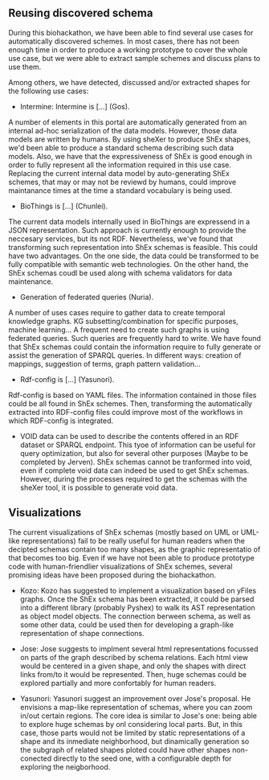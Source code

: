 Reusing discovered schema
--------------------------

During this biohackathon, we have been able to find several use cases for automatically discovered schemes. In most cases, there has not been enough time in order to produce a working prototype to cover the whole use case, but we were able to extract sample schemes and discuss plans to use them.

Among others, we have detected, discussed and/or extracted shapes for the following use cases:

- Intermine: Intermine is [...] (Gos). 

A number of elements in this portal are automatically generated from an internal ad-hoc serialization of the data models. However, those data models are written by humans. By using sheXer to produce ShEx shapes, we'd been able to produce a standard schema describing such data models. Also, we have that the expressiveness of ShEx is good enough in order to fully represent all the information required in this use case. Replacing the current internal data model by auto-generating ShEx schemes, that may or may not be reviewd by humans, could improve maintanance times at the time a standard vocabulary is being used.

- BioThings is [...] (Chunlei).

The current data models internally used in BioThings are expressend in a JSON representation. Such approach is currently enough to provide the neccesary services, but its not RDF. Nevertheless, we've found that transforming such representation into ShEx schemas is feasible. This could have two advantages. On the one side, the data could be transformed to be fully compatible with semantic web technologies. On the other hand, the ShEx schemas coudl be used along with schema validators for data maintenance.

- Generation of federated queries (Nuria). 

A number of uses cases require to gather data to create temporal knowledge graphs. KG subsetting/combination for specific purposes, machine learning... A frequent need to create such graphs is using federated queries. Such queries are frequently hard to write. We have found that ShEx schemas could contain the information require to fully generate or assist the generation of SPARQL queries. In different ways: creation of mappings, suggestion of terms, graph pattern validation...

- Rdf-config is [...] (Yasunori).

Rdf-config is based on YAML files. The information contained in those files could be all found in ShEx schemes. Then, transforming the automatically extracted into RDF-config files could improve most of the workflows in which RDF-config is integrated.

- VOID data can be used to describe the contents offered in an RDF dataset or SPARQL endpoint. This tyoe of information can be useful for query optimization, but also for several other purposes (Maybe to be completed by Jerven). ShEx schemas cannot be tranformed into void, even if complete void data can indeed be used to get ShEx schemas. However, during the processes required to get the schemas with the sheXer tool, it is possible to generate void data.


Visualizations
--------------

The current visualizations of ShEx schemas (mostly based on UML or UML-like representations) fail to be really useful for human readers when the decipted schemas contain too many shapes, as the graphic representatio of that becomes too big. Even if we have not been able to produce prototype code with human-friendlier visualizations of ShEx schemes, several promising ideas have been proposed during the biohackathon.

- Kozo: Kozo has suggested to implement a visualization based on yFiles graphs. Once the ShEx schema has been extracted, it could be parsed into a different library (probably Pyshex) to walk its AST representation as object model objects. The connection berween schema, as well as some other data, could be used then for developing a graph-like representation of shape connections.
  
- Jose: Jose suggests to implment several html representations focussed on parts of the graph described by schema relations. Each html view would be centered in a given shape, and only the shapes with direct links from/to it would be represented. Then, huge schemas could be explored partially and more confortably for human readers.
  
- Yasunori: Yasunori suggest an improvement over Jose's proposal. He envisions a map-like representation of schemas, where you can zoom in/out certain regions. The core idea is similar to Jose's one: being able to explore huge schemas by onl considering local parts. But, in this case, those parts would not be limited by static representations of a shape and its inmediate neighborhood, but dinamically generation so the subgraph of related shapes ploted could have other shapes non-conected directly to the seed one, with a configurable depth for exploring the neigborhood. 

